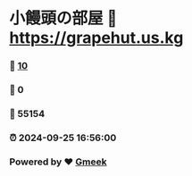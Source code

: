 # 小饅頭の部屋 :link: https://grapehut.us.kg 
### :page_facing_up: [10](https://grapehut.us.kg/tag.html) 
### :speech_balloon: 0 
### :hibiscus: 55154 
### :alarm_clock: 2024-09-25 16:56:00 
### Powered by :heart: [Gmeek](https://github.com/Meekdai/Gmeek)

